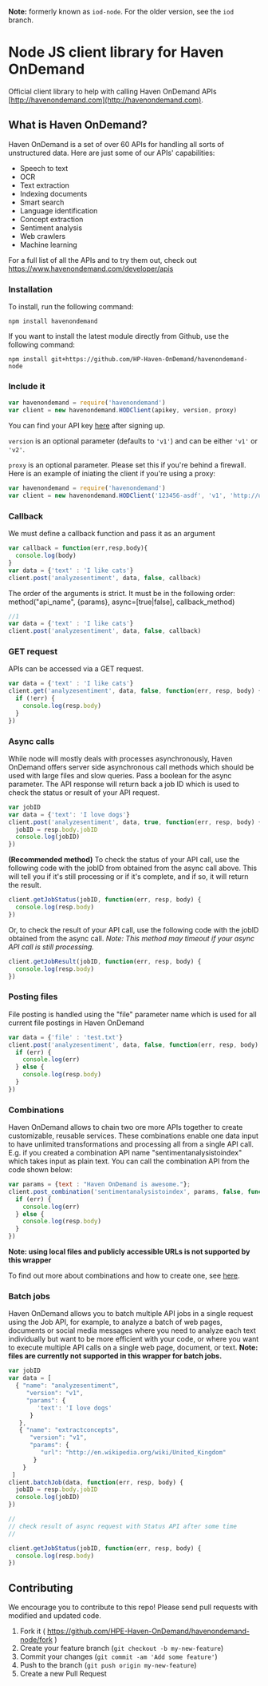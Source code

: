 **Note:** formerly known as `iod-node`. For the older version, see the `iod` branch.

# Node JS client library for Haven OnDemand
Official client library to help with calling Haven OnDemand APIs [http://havenondemand.com](http://havenondemand.com).

## What is Haven OnDemand?
Haven OnDemand is a set of over 60 APIs for handling all sorts of unstructured data. Here are just some of our APIs' capabilities:
* Speech to text
* OCR
* Text extraction
* Indexing documents
* Smart search
* Language identification
* Concept extraction
* Sentiment analysis
* Web crawlers
* Machine learning

For a full list of all the APIs and to try them out, check out https://www.havenondemand.com/developer/apis

### Installation
To install, run the following command:
```
npm install havenondemand
```
If you want to install the latest module directly from Github, use the following command:
```
npm install git+https://github.com/HP-Haven-OnDemand/havenondemand-node
```

### Include it
```js
var havenondemand = require('havenondemand')
var client = new havenondemand.HODClient(apikey, version, proxy)
```
You can find your API key [here](https://www.haveondemand.com/account/api-keys.html) after signing up.

`version` is an optional parameter (defaults to `'v1'`) and can be either `'v1'` or `'v2'`.

`proxy` is an optional parameter. Please set this if you're behind a firewall. Here is an example of iniating the client if you're using a proxy:
```js
var havenondemand = require('havenondemand')
var client = new havenondemand.HODClient('123456-asdf', 'v1', 'http://user:pass@proxy.server.com:3128')
```
### Callback
We must define a callback function and pass it as an argument
```js
var callback = function(err,resp,body){
  console.log(body)
}
var data = {'text' : 'I like cats'}
client.post('analyzesentiment', data, false, callback)
```

The order of the arguments is strict. It must be in the following order:
method("api_name", {params}, async=[true|false], callback_method)
```js
//1
var data = {'text' : 'I like cats'}
client.post('analyzesentiment', data, false, callback)
```

### GET request
APIs can be accessed via a GET request.
```js
var data = {'text' : 'I like cats'}
client.get('analyzesentiment', data, false, function(err, resp, body) {
  if (!err) {
    console.log(resp.body)
  }
})
```

### Async calls

While node will mostly deals with processes asynchronously, Haven OnDemand offers server side asynchronous call methods which should be used with large files and slow queries. Pass a boolean for the async parameter. The API response will return back a job ID which is used to check the status or result of your API request.
```js
var jobID
var data = {'text': 'I love dogs'}
client.post('analyzesentiment', data, true, function(err, resp, body) {
  jobID = resp.body.jobID
  console.log(jobID)
})
```
**(Recommended method)** To check the status of your API call, use the following code with the jobID from obtained from the async call above. This will tell you if it's still processing or if it's complete, and if so, it will return the result.
```js
client.getJobStatus(jobID, function(err, resp, body) {
  console.log(resp.body)
})
```
Or, to check the result of your API call, use the following code with the jobID obtained from the async call. *Note: This method may timeout if your async API call is still processing.*
```js
client.getJobResult(jobID, function(err, resp, body) {
  console.log(resp.body)
})
```

### Posting files

File posting is handled using the "file" parameter name which is used for all current file postings in Haven OnDemand

```js
var data = {'file' : 'test.txt'}
client.post('analyzesentiment', data, false, function(err, resp, body) {
  if (err) {
    console.log(err)
  } else {
    console.log(resp.body)
  }
})
```

### Combinations

Haven OnDemand allows to chain two ore more APIs together to create customizable, reusable services. These combinations enable one data input to have unlimited transformations and processing all from a single API call.
E.g. if you created a combination API name "sentimentanalysistoindex" which takes input as plain text. You can call the combination API from the code shown below:
```js
var params = {text : "Haven OnDemand is awesome."};
client.post_combination('sentimentanalysistoindex', params, false, function(err, resp, body) {
  if (err) {
    console.log(err)
  } else {
    console.log(resp.body)
  }
})
```

**Note: using local files and publicly accessible URLs is not supported by this wrapper**

To find out more about combinations and how to create one, see [here](https://dev.havenondemand.com/combination/home).

### Batch jobs

Haven OnDemand allows you to batch multiple API jobs in a single request using the Job API, for example, to analyze a batch of web pages, documents or social media messages where you need to analyze each text individually but want to be more efficient with your code, or where you want to execute multiple API calls on a single web page, document, or text. **Note: files are currently not supported in this wrapper for batch jobs.**

```js
var jobID
var data = [
  { "name": "analyzesentiment",
     "version": "v1",
     "params": {
        'text': 'I love dogs'
      }
   },
   { "name": "extractconcepts",
      "version": "v1",
      "params": {
         "url": "http://en.wikipedia.org/wiki/United_Kingdom"
       }
    }
 ]
client.batchJob(data, function(err, resp, body) {
  jobID = resp.body.jobID
  console.log(jobID)
})

//
// check result of async request with Status API after some time
//

client.getJobStatus(jobID, function(err, resp, body) {
  console.log(resp.body)
})
```


## Contributing
We encourage you to contribute to this repo! Please send pull requests with modified and updated code.

1. Fork it ( https://github.com/HPE-Haven-OnDemand/havenondemand-node/fork )
2. Create your feature branch (`git checkout -b my-new-feature`)
3. Commit your changes (`git commit -am 'Add some feature'`)
4. Push to the branch (`git push origin my-new-feature`)
5. Create a new Pull Request
